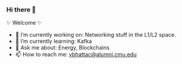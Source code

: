 ### Hi there 👋

✨ Welcome ✨
- 🔭 I’m currently working on: Networking stuff in the L1/L2 space.
- 🌱 I’m currently learning: Kafka
- 💬 Ask me about: Energy, Blockchains
- 📫 How to reach me: vbhattac@alumni.cmu.edu
